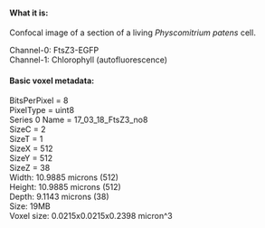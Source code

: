 #### What it is:

Confocal image of a section of a living _Physcomitrium patens_ cell.

Channel-0: FtsZ3-EGFP \
Channel-1: Chlorophyll (autofluorescence) 

#### Basic voxel metadata:

BitsPerPixel = 8 \
PixelType = uint8 \
Series 0 Name = 17_03_18_FtsZ3_no8 \
SizeC = 2 \
SizeT = 1 \
SizeX = 512 \
SizeY = 512 \
SizeZ = 38 \
Width:  10.9885 microns (512) \
Height:  10.9885 microns (512) \
Depth:  9.1143 microns (38) \
Size:  19MB \
Voxel size: 0.0215x0.0215x0.2398 micron^3 

